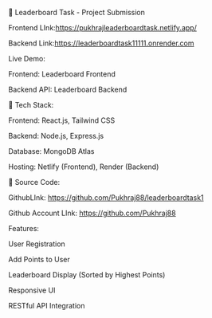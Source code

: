 📌 Leaderboard Task - Project Submission 

Frontend LInk:https://pukhrajleaderboardtask.netlify.app/ 

Backend Link:https://leaderboardtask11111.onrender.com 

Live Demo: 

Frontend: Leaderboard Frontend 

Backend API: Leaderboard Backend 

🧠 Tech Stack: 

Frontend: React.js, Tailwind CSS 

Backend: Node.js, Express.js 

Database: MongoDB Atlas 

Hosting: Netlify (Frontend), Render (Backend) 

 

📁 Source Code: 

GithubLInk: https://github.com/Pukhraj88/leaderboardtask1 

Github Account LInk: https://github.com/Pukhraj88 

 

Features: 

User Registration 

Add Points to User 

Leaderboard Display (Sorted by Highest Points) 

Responsive UI 

RESTful API Integration 

 
